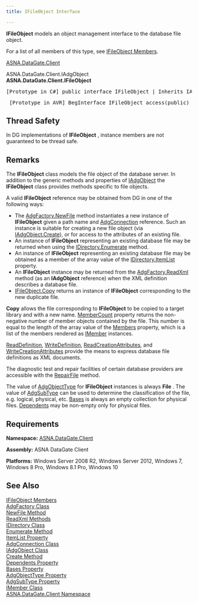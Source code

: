```yaml
---
title: IFileObject Interface

---
```


<span> **IFileObject** </span> models an object management interface to the database file object. 

For a list of all members of this type, see [IFileObject Members](ifile-object-members.html).

[ASNA.DataGate.Client](datagate-client-namespace.html) 

ASNA.DataGate.Client.IAdgObject<br /> **ASNA.DataGate.Client.<span>IFileObject</span>** 
<pre class="prettyprint">
[Prototype in C#] public interface IFileObject | Inherits IAdgObject</pre>
<pre class="prettyprint"> [Prototype in AVR] BegInterface IFileObject access(public) implements(IAdgObject)</pre>

## Thread Safety

In DG implementations of **IFileObject** , instance members are not guaranteed to be thread safe.
## Remarks

The **IFileObject** class models the file object of the database server. In addition to the generic methods and properties of [ IAdgObject](iadg-object-class.html) the **IFileObject** class provides methods specific to file objects. 

A valid **IFileObject** reference may be obtained from DG in one of the following ways:

- The [AdgFactory.NewFile](adg-factory-class-new-file-method.html) method instantiates a new instance of **IFileObject** given a path name and [AdgConnection](adg-connection-class.html) reference. Such an instance is suitable for creating a new file object (via [ IAdgObject.Create](iadg-object-class-create-method.html)), or for access to the attributes of an existing file.
- An instance of **IFileObject** representing an existing database file may be returned when using the [ IDirectory.Enumerate](idirectory-class-enumerate-method.html) method.
- An instance of **IFileObject** representing an existing database file may be obtained as a member of the array value of the [ IDirectory.ItemList](idirectory-class-item-list-property.html) property.
- An **IFileObject** instance may be returned from the [ AdgFactory.ReadXml](adg-factory-class-read-xml-methods.html) method (as an **IAdgObject** reference) when the XML definition describes a database file.
- [IFileObject.Copy](ifile-object-class-copy-method.html) returns an instance of **IFileObject** corresponding to the new duplicate file.

**Copy** allows the file corresponding to **IFileObject** to be copied to a target library and with a new name. [ MemberCount](ifile-object-class-member-count-property.html) property returns the non-negative number of member objects contained by the file. This number is equal to the length of the array value of the [Members](ifile-object-class-members-property.html) property, which is a list of the members rendered as [IMember](imember-class.html) instances.

[ReadDefinition](ifile-object-class-read-definition-method.html), [ WriteDefinition](ifile-object-class-write-definition-method.html), [ ReadCreationAttributes](ifile-object-class-read-creation-attributes-method.html), and [ WriteCreationAttributes](ifile-object-class-write-creation-attributes-method.html) provide the means to express database file definitions as XML documents.

The diagnostic test and repair facilities of certain database providers are accessible with the [RepairFile](ifile-object-class-repair-file-method.html) method.

The value of [AdgObjectType](iadg-object-class-adg-object-type-property.html) for **IFileObject** instances is always **File** . The value of [AdgSubType](iadg-object-class-adg-subtype-property.html) can be used to determine the classification of the file, e.g. logical, physical, etc. [Bases](iadg-object-class-bases-property.html) is always an empty collection for physical files. [Dependents](iadg-object-class-dependents-property.html) may be non-empty only for physical files.
## Requirements

**Namespace:** [ASNA.DataGate.Client](datagate-client-namespace.html) 

**Assembly:** ASNA DataGate Client

**Platforms:** Windows Server 2008 R2, Windows Server 2012, Windows 7, Windows 8 Pro, Windows 8.1 Pro, Windows 10
## See Also


[IFileObject Members](ifile-object-members.html)
      <br />
[AdgFactory Class](adg-factory-class.html)
      <br />
[NewFile Method](adg-factory-class-new-file-method.html)
      <br />
[ReadXml Methods](adg-factory-class-read-xml-methods.html)
      <br />
[IDirectory Class](idirectory-class.html)
      <br />
[Enumerate Method](idirectory-class-enumerate-method.html)
      <br />
[ItemList Property](idirectory-class-item-list-property.html)
      <br />
[AdgConnection Class](adg-connection-class.html)
      <br />
[IAdgObject Class](iadg-object-class.html)
      <br />
[Create Method](iadg-object-class-create-method.html)
      <br />
[Dependents Property](iadg-object-class-dependents-property.html)
      <br />
[Bases Property](iadg-object-class-bases-property.html)
      <br />
[AdgObjectType Property](iadg-object-class-adg-object-type-property.html)
      <br />
[AdgSubType Property](iadg-object-class-adg-subtype-property.html)
      <br />
[IMember Class](imember-class.html)
      <br />
[ASNA.DataGate.Client Namespace](datagate-client-namespace.html)


